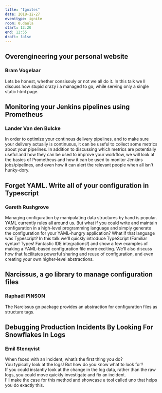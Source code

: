 ```yaml
---
title: "Ignites"
date: 2018-12-27
eventtype: ignite
room: 0.daula
start: 12:20
end: 12:55
draft: false
---
```


## Overengineering your personal website ###
### Bram Vogelaar ##

Lets be honest, whether consisouly or not we all do it.
In this talk we ll discuss how stupid crazy i a managed to go, while serving only a single static html page.

## Monitoring your Jenkins pipelines using Prometheus ##
### Lander Van den Bulcke ##

In order to optimize your continous delivery pipelines, and to make sure your delivery actually is continuous,
it can be useful to collect some metrics about your pipelines.
In addition to discussing which metrics are potentially useful and how they can be used to improve your workflow,
we will look at the basics of Prometheus and how it can be used to monitor Jenkins jobs/pipelines,
and even how it can alert the relevant people when all isn't hunky-dory.

## Forget YAML. Write all of your configuration in Typescript ##
### Gareth Rushgrove ###

Managing configuration by manipulating data structures by hand is popular.
YAML currently rules all around us.
But what if you could write and maintain configuration in a high-level programming language and
simply generate the configuration for your YAML-hungry application? What if that language was Typescript?
In this talk we'll quickly introduce TypeScript (Familiar syntax! Types! Fantastic IDE integrations!) and
show a few examples of making a YAML-based configuration file more exciting.
We'll also discuss how that facilitates powerful sharing and reuse of configuration,
and even creating your own higher-level abstractions.


## Narcissus, a go library to manage configuration files ##
### Raphaël PINSON ###

The Narcissus go package provides an abstraction for configuration files as structure tags.

## Debugging Production Incidents By Looking For Snowflakes In Logs ##
### Emil Stenqvist ###

When faced with an incident, what’s the first thing you do?  
You typically look at the logs! But how do you know what to look for?  
If you could instantly look at the change in the log data, rather than the raw logs,
you could move quickly investigate and fix an incident.  
I'll make the case for this method and showcase a tool called uno that helps you do exactly this.  
